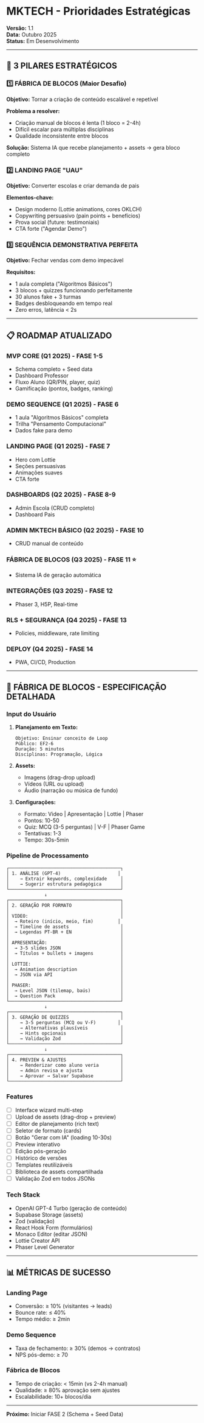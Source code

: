 # MKTECH - Prioridades Estratégicas

**Versão:** 1.1  
**Data:** Outubro 2025  
**Status:** Em Desenvolvimento

---

## 🎯 3 PILARES ESTRATÉGICOS

### 1️⃣ FÁBRICA DE BLOCOS (Maior Desafio)
**Objetivo:** Tornar a criação de conteúdo escalável e repetível

**Problema a resolver:**
- Criação manual de blocos é lenta (1 bloco = 2-4h)
- Difícil escalar para múltiplas disciplinas
- Qualidade inconsistente entre blocos

**Solução:** Sistema IA que recebe planejamento + assets → gera bloco completo

### 2️⃣ LANDING PAGE "UAU"
**Objetivo:** Converter escolas e criar demanda de pais

**Elementos-chave:**
- Design moderno (Lottie animations, cores OKLCH)
- Copywriting persuasivo (pain points + benefícios)
- Prova social (future: testimoniais)
- CTA forte ("Agendar Demo")

### 3️⃣ SEQUÊNCIA DEMONSTRATIVA PERFEITA
**Objetivo:** Fechar vendas com demo impecável

**Requisitos:**
- 1 aula completa ("Algoritmos Básicos")
- 3 blocos + quizzes funcionando perfeitamente
- 30 alunos fake + 3 turmas
- Badges desbloqueando em tempo real
- Zero erros, latência < 2s

---

## 📋 ROADMAP ATUALIZADO

### **MVP CORE** (Q1 2025) - FASE 1-5
- Schema completo + Seed data
- Dashboard Professor
- Fluxo Aluno (QR/PIN, player, quiz)
- Gamificação (pontos, badges, ranking)

### **DEMO SEQUENCE** (Q1 2025) - FASE 6
- 1 aula "Algoritmos Básicos" completa
- Trilha "Pensamento Computacional"
- Dados fake para demo

### **LANDING PAGE** (Q1 2025) - FASE 7
- Hero com Lottie
- Seções persuasivas
- Animações suaves
- CTA forte

### **DASHBOARDS** (Q2 2025) - FASE 8-9
- Admin Escola (CRUD completo)
- Dashboard Pais

### **ADMIN MKTECH BÁSICO** (Q2 2025) - FASE 10
- CRUD manual de conteúdo

### **FÁBRICA DE BLOCOS** (Q3 2025) - FASE 11 ⭐
- Sistema IA de geração automática

### **INTEGRAÇÕES** (Q3 2025) - FASE 12
- Phaser 3, H5P, Real-time

### **RLS + SEGURANÇA** (Q4 2025) - FASE 13
- Policies, middleware, rate limiting

### **DEPLOY** (Q4 2025) - FASE 14
- PWA, CI/CD, Production

---

## 🤖 FÁBRICA DE BLOCOS - ESPECIFICAÇÃO DETALHADA

### **Input do Usuário**

1. **Planejamento em Texto:**
   ```
   Objetivo: Ensinar conceito de Loop
   Público: EF2-6
   Duração: 5 minutos
   Disciplinas: Programação, Lógica
   ```

2. **Assets:**
   - Imagens (drag-drop upload)
   - Vídeos (URL ou upload)
   - Áudio (narração ou música de fundo)

3. **Configurações:**
   - Formato: Video | Apresentação | Lottie | Phaser
   - Pontos: 10-50
   - Quiz: MCQ (3-5 perguntas) | V-F | Phaser Game
   - Tentativas: 1-3
   - Tempo: 30s-5min

### **Pipeline de Processamento**

```
┌─────────────────────────────────────────┐
│ 1. ANÁLISE (GPT-4)                     │
│    → Extrair keywords, complexidade     │
│    → Sugerir estrutura pedagógica       │
└─────────────────────────────────────────┘
              ↓
┌─────────────────────────────────────────┐
│ 2. GERAÇÃO POR FORMATO                  │
│                                         │
│ VIDEO:                                  │
│  → Roteiro (início, meio, fim)         │
│  → Timeline de assets                   │
│  → Legendas PT-BR + EN                  │
│                                         │
│ APRESENTAÇÃO:                           │
│  → 3-5 slides JSON                      │
│  → Títulos + bullets + imagens          │
│                                         │
│ LOTTIE:                                 │
│  → Animation description                │
│  → JSON via API                         │
│                                         │
│ PHASER:                                 │
│  → Level JSON (tilemap, baús)           │
│  → Question Pack                        │
└─────────────────────────────────────────┘
              ↓
┌─────────────────────────────────────────┐
│ 3. GERAÇÃO DE QUIZZES                   │
│    → 3-5 perguntas (MCQ ou V-F)        │
│    → Alternativas plausíveis            │
│    → Hints opcionais                    │
│    → Validação Zod                      │
└─────────────────────────────────────────┘
              ↓
┌─────────────────────────────────────────┐
│ 4. PREVIEW & AJUSTES                    │
│    → Renderizar como aluno veria        │
│    → Admin revisa e ajusta              │
│    → Aprovar → Salvar Supabase          │
└─────────────────────────────────────────┘
```

### **Features**

- [ ] Interface wizard multi-step
- [ ] Upload de assets (drag-drop + preview)
- [ ] Editor de planejamento (rich text)
- [ ] Seletor de formato (cards)
- [ ] Botão "Gerar com IA" (loading 10-30s)
- [ ] Preview interativo
- [ ] Edição pós-geração
- [ ] Histórico de versões
- [ ] Templates reutilizáveis
- [ ] Biblioteca de assets compartilhada
- [ ] Validação Zod em todos JSONs

### **Tech Stack**

- OpenAI GPT-4 Turbo (geração de conteúdo)
- Supabase Storage (assets)
- Zod (validação)
- React Hook Form (formulários)
- Monaco Editor (editar JSON)
- Lottie Creator API
- Phaser Level Generator

---

## 📊 MÉTRICAS DE SUCESSO

### Landing Page
- Conversão: ≥ 10% (visitantes → leads)
- Bounce rate: ≤ 40%
- Tempo médio: ≥ 2min

### Demo Sequence
- Taxa de fechamento: ≥ 30% (demos → contratos)
- NPS pós-demo: ≥ 70

### Fábrica de Blocos
- Tempo de criação: < 15min (vs 2-4h manual)
- Qualidade: ≥ 80% aprovação sem ajustes
- Escalabilidade: 10+ blocos/dia

---

**Próximo:** Iniciar FASE 2 (Schema + Seed Data)


